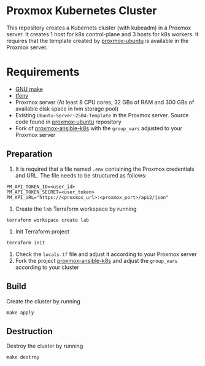 # Proxmox Kubernetes Cluster

This repository creates a Kubernets cluster (with kubeadm) in a Proxmox server. It creates 1 host for k8s control-plane and 3 hosts for k8s workers. It requires that the template created by [proxmox-ubuntu](https://github.com/rmzamith/proxmox-ubuntu) is available in the Proxmox server.

# Requirements

- [GNU make](https://www.gnu.org/software/make/)
- [tfenv](https://github.com/tfutils/tfenv)
- Proxmox server (At least 8 CPU cores, 32 GBs of RAM and 300 GBs of available disk space in lvm storage pool)
- Existing `Ubuntu-Server-2504-Template` in the Proxmox server. Source code found in [proxmox-ubuntu](https://github.com/rmzamith/proxmox-ubuntu) repository
- Fork of [proxmox-ansible-k8s](https://github.com/rmzamith/proxmox-ansible-k8s) with the `group_vars` adjusted to your Proxmox server

## Preparation
1. It is required that a file named `.env` containing the Proxmox credentials and URL. The file needs to be structured as follows:
```
PM_API_TOKEN_ID=<user_id>
PM_API_TOKEN_SECRET=<user_token>
PM_API_URL="https://<proxmox_url>:<proxmox_port>/api2/json"
```
1. Create the `lab` Terraform workspace by running
```shell
terraform workspace create lab
```
1. Init Terraform project
```shell
terraform init
```
1. Check the `locals.tf` file and adjust it according to your Proxmox server
1. Fork the project [proxmox-ansible-k8s](https://github.com/rmzamith/proxmox-ansible-k8s) and adjust the `group_vars` according to your cluster

## Build
Create the cluster by running
```shell
make apply
```

## Destruction
Destroy the cluster by running
```shell
make destroy
``` 
